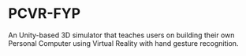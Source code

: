 # PCVR-FYP
An Unity-based 3D simulator that teaches users on building their own Personal Computer using Virtual Reality with hand gesture recognition.
